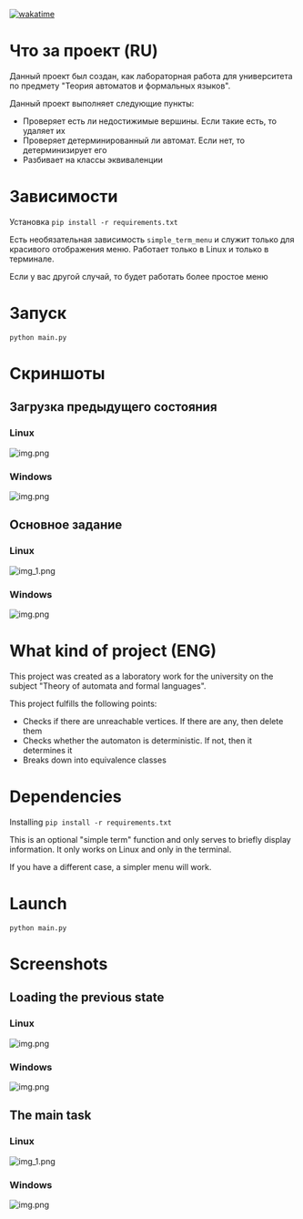 [![wakatime](https://wakatime.com/badge/user/040e3f1d-4edd-42ac-a33c-0c540473f6df/project/018ec375-0b07-44ff-a43c-3afb37702ccf.svg)](https://wakatime.com/badge/user/040e3f1d-4edd-42ac-a33c-0c540473f6df/project/018ec375-0b07-44ff-a43c-3afb37702ccf)

# Что за проект (RU)

Данный проект был создан, как лабораторная работа для университета по предмету "Теория автоматов и формальных языков".

Данный проект выполняет следующие пункты:

- Проверяет есть ли недостижимые вершины. Если такие есть, то удаляет их
- Проверяет детерминированный ли автомат. Если нет, то детерминизирует его
- Разбивает на классы эквиваленции

# Зависимости

Установка `pip install -r requirements.txt`

Есть необязательная зависимость `simple_term_menu` и служит только для красивого отображения меню. Работает только в Linux и только в терминале.

Если у вас другой случай, то будет работать более простое меню

# Запуск

`python main.py`

# Скриншоты

## Загрузка предыдущего состояния

### Linux

![img.png](img/img3.png)

### Windows

![img.png](img/img.png)

## Основное задание

### Linux

![img_1.png](img/img4.png)

### Windows

![img.png](img/img1.png)


# What kind of project (ENG)

This project was created as a laboratory work for the university on the subject "Theory of automata and formal languages".

This project fulfills the following points:

- Checks if there are unreachable vertices. If there are any, then delete them
- Checks whether the automaton is deterministic. If not, then it determines it
- Breaks down into equivalence classes

# Dependencies

Installing `pip install -r requirements.txt`

This is an optional "simple term" function and only serves to briefly display information. It only works on Linux and only in the terminal.

If you have a different case, a simpler menu will work.

# Launch

`python main.py `

# Screenshots

## Loading the previous state

### Linux

![img.png](img/img3.png)

### Windows

![img.png](img/img.png)

## The main task

### Linux

![img_1.png](img/img4.png)

### Windows

![img.png](img/img1.png)
